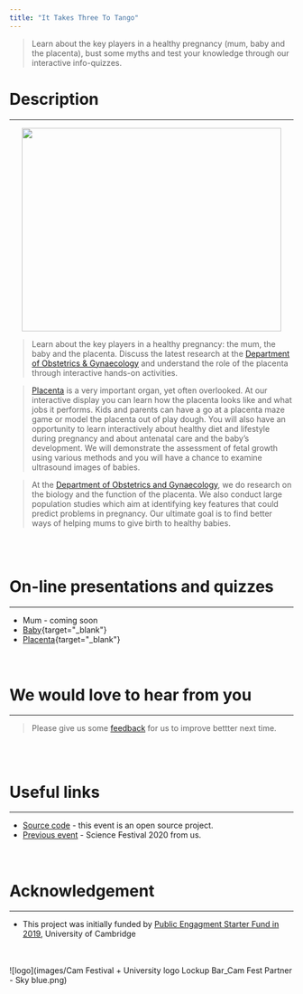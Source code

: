 ```yaml
---
title: "It Takes Three To Tango"
---
```


> Learn about the key players in a healthy pregnancy (mum, baby and the placenta), bust some myths and test your knowledge through our interactive info-quizzes.

# Description
***
<p align="center">
<img width="460" height="360" src="img/take3_to_tango.png">
</p>

>Learn about the key players in a healthy pregnancy: the mum, the baby and the placenta. Discuss the latest research at the [Department of Obstetrics & Gynaecology](https://www.obgyn.cam.ac.uk/) and understand the role of the placenta through interactive hands-on activities.

>[Placenta](https://en.wikipedia.org/wiki/Placenta) is a very important organ, yet often overlooked. At our interactive display you can learn how the placenta looks like and what jobs it performs. Kids and parents can have a go at a placenta maze game or model the placenta out of play dough. You will also have an opportunity to learn interactively about healthy diet and lifestyle during pregnancy and about antenatal care and the baby’s development. We will demonstrate the assessment of fetal growth using various methods and you will have a chance to examine ultrasound images of babies.

>At the [Department of Obstetrics and Gynaecology](https://www.obgyn.cam.ac.uk/), we do research on the biology and the function of the placenta. We also conduct large population studies which aim at identifying key features that could predict problems in pregnancy. Our ultimate goal is to find better ways of helping mums to give birth to healthy babies.

<br><br>

# On-line presentations and quizzes
***
* Mum - coming soon
* [Baby](slide-and-quiz/baby.html){target="_blank"}
* [Placenta](slide-and-quiz/placenta.html){target="_blank"}
<br><br><br>

# We would love to hear from you
***
> Please give us some [feedback](https://www.surveymonkey.co.uk/r/HZDJ778) for us to improve bettter next time.

<br><br>

# Useful links 
***
* [Source code](https://github.com/ObsGynaeCam/CF2021) - this event is an open source project.
* [Previous event](https://sung.github.io/CamObsGynCSF2020/) - Science Festival 2020 from us.
<br><br><br>

# Acknowledgement
***
* This project was initially funded by [Public Engagment Starter Fund in 2019](https://www.cam.ac.uk/public-engagement/information-for-staff-and-students/public-engagement-starter-fund-0), University of Cambridge
<br><br><br>

![logo](images/Cam Festival + University logo Lockup Bar_Cam Fest Partner - Sky blue.png)
<!--<img align="left" wdith="360" height="300" src="img/Yellow-03.jpg">-->
